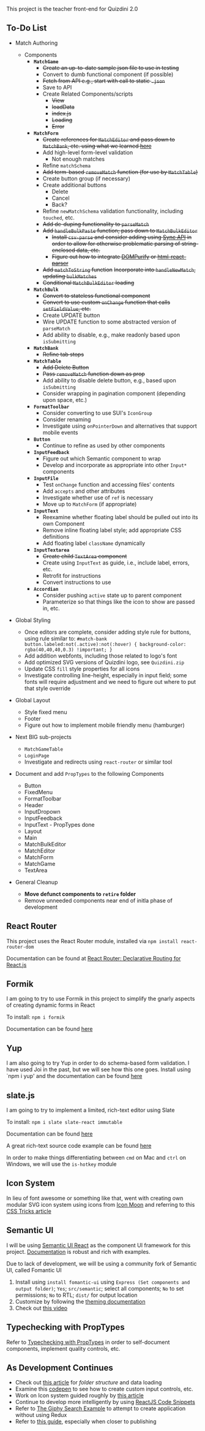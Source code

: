 This project is the teacher front-end for Quizdini 2.0

## To-Do List

* Match Authoring
   * Components
      * **`MatchGame`**
         * ~~Create an up-to-date sample json file to use in testing~~
         * Convert to dumb functional component (if possible)
         * ~~Fetch from API e.g., start with call to static `.json`~~
         * Save to API 
         * Create Related Components/scripts
            * ~~View~~
            * ~~loadData~~
            * ~~index.js~~
            * ~~Loading~~
            * ~~Error~~
      * **`MatchForm`**
         * ~~Create references for `MatchEditor` and pass down to `MatchBank`, etc. using what we learned [here](https://codesandbox.io/s/vv110zn39l?fontsize=14)~~
         * Add high-level form-level validation 
            * Not enough matches
         * Refine `matchSchema`
         * ~~Add term-based `removeMatch` function (for use by `MatchTable`)~~
         * Create button group (if necessary)
         * Create additional buttons 
            * Delete
            * Cancel
            * Back?
         * Refine `newMatchSchema` validation functionality, including `touched`, etc.
         * ~~Add de-duping functionality to `parseMatch`~~
         * ~~Add `handleBulkPaste` function; pass down to `MatchBulkEditor`~~
           * ~~Install `csv-parse` and consider adding using [Sync API](https://csv.js.org/parse/api/#sync-api) in order to allow for otherwise problematic parsing of string-enclosed data, etc.~~
           * ~~Figure out how to integrate [DOMPurify](https://www.npmjs.com/package/dompurify) or [html-react-parser](https://www.npmjs.com/package/html-react-parser)~~    
         * ~~Add `matchToString` function~~
           ~~Incorporate into `handleNewMatch`, updating `bulkMatches`~~
         * ~~Conditional `MatchBulkEditor` loading~~
      * **`MatchBulk`**
         * ~~Convert to stateless functional component~~
         * ~~Convert to use custom `onChange` function that calls `setFieldValue`, etc.~~
         * Create UPDATE button
         * Wire UPDATE function to some abstracted version of `parseMatch` 
         * Add ability to disable, e.g., make readonly based upon `isSubmitting` 
      * **`MatchBank`**
         * ~~Refine tab stops~~
      * **`MatchTable`**
         * ~~Add Delete Button~~
         * ~~Pass `removeMatch` function down as prop~~ 
         * Add ability to disable delete button, e.g., based upon `isSubmitting`
         * Consider wrapping in pagination component (depending upon space, etc.)
      * **`FormatToolbar`**
         * Consider converting to use SUI's `IconGroup`
         * Consider renaming
         * Investigate using `onPointerDown` and alternatives that support mobile events
      * **`Button`**
         * Continue to refine as used by other components
      * **`InputFeedback`**
         * Figure out which Semantic component to wrap
         * Develop and incorporate as appropriate into other `Input*` components
      * **`InputFile`**
         * Test `onChange` function and accessing files' contents
         * Add `accepts` and other attributes
         * Investigate whether use of `ref` is necessary
         * Move up to `MatchForm` (if appropriate) 
      * **`InputText`**
         * Reexamine whether floating label should be pulled out into its own Component
         * Remove inline floating label style; add appropriate CSS definitions
         * Add floating label `className` dynamically
      * **`InputTextarea`**
         * ~~Create child `TextArea` component~~
         * Create using `InputText` as guide, i.e., include label, errors, etc.
         * Retrofit for instructions
         * Convert instructions to use
      * **`Accordian`**
         * Consider pushing `active` state up to parent component
         * Parameterize so that things like the icon to show are passed in, etc.
   
* Global Styling
   * Once editors are complete, consider adding style rule for buttons, using rule similar to: ```#match-bank button.labeled:not(.active):not(:hover) {
  background-color: rgba(40,40,40,0.3) !important;
}```
   * Add addition webfonts, including those related to logo's font
   * Add optimized SVG versions of Quizdini logo, see `Quizdini.zip`
   * Update CSS `fill` style properties for all icons
   * Investigate controlling line-height, especially in input field; some fonts will require adjustment and we need to figure out where to put that style override

* Global Layout
  * Style fixed menu
  * Footer
  * Figure out how to implement mobile friendly menu (hamburger)

* Next BIG sub-projects
   * `MatchGameTable`
   * `LoginPage`
   * Investigate and redirects using `react-router` or similar tool

* Document and add `PropTypes` to the following Components
   * Button
   * FixedMenu
   * FormatToolbar
   * Header
   * InputDropown
   * InputFeedback
   * InputText - PropTypes done
   * Layout
   * Main
   * MatchBulkEditor
   * MatchEditor
   * MatchForm
   * MatchGame
   * TextArea

* General Cleanup
   * **Move defunct components to `retire` folder**
   * Remove unneeded components near end of initla phase of development 

## React Router

This project uses the React Router module, installed via `npm install react-router-dom` 

Documentation can be found at [React Router: Declarative Routing for React.js](https://reacttraining.com/react-router/)

## Formik

I am going to try to use Formik in this project to simplify the gnarly aspects of creating dynamic forms in React

To install: `npm i formik`

Documentation can be found [here](https://jaredpalmer.com/formik/docs/overview)

## Yup

I am also going to try Yup in order to do schema-based form validation. I have used Joi in the past, but we will see how this one goes. Install using `npm i yup' and the documentation can be found [here](https://www.npmjs.com/package/yup)

## slate.js

I am going to try to implement a limited, rich-text editor using Slate

To install: `npm i slate slate-react immutable`

Documentation can be found [here](https://docs.slatejs.org)

A great rich-text source code example can be found [here](https://github.com/ianstormtaylor/slate/tree/master/examples/rich-text)

In order to make things differentiating between `cmd` on Mac and `ctrl` on Windows, we will use the `is-hotkey` module

## Icon System

In lieu of font awesome or something like that, went with creating own modular SVG icon system using icons from [Icon Moon](https://icomoon.io) and referring to this [CSS Tricks article](https://css-tricks.com/creating-svg-icon-system-react/)

## Semantic UI

I will be using [Semantic UI React](https://react.semantic-ui.com/) as the component UI framework for this project. [Documentation](https://react.semantic-ui.com/) is robust and rich with examples.

Due to lack of development, we will be using a community fork of Semantic UI, called Fomantic UI

1. Install using `install fomantic-ui` using `Express (Set components and output folder)`; `Yes`; `src/semantic`; select all components; `No` to set permissions; `No` to RTL; `dist/` for output location
2. Customize by following the [theming documentation](https://fomantic-ui.com/usage/theming.html)
3. Check out [this video](https://www.youtube.com/watch?v=a9mUH1EWp40)

## Typechecking with PropTypes

Refer to [Typechecking with PropTypes](https://reactjs.org/docs/typechecking-with-proptypes.html) in order to self-document components, implement quality controls, etc.

## As Development Continues

* Check out [this article](https://medium.com/styled-components/component-folder-pattern-ee42df37ec68) for *folder structure* and data loading 
* Examine this [codepen](https://codesandbox.io/s/qJR4ykJk) to see how to create custom input controls, etc.
* Work on Icon system guided roughly by [this article](https://medium.com/@david.gilbertson/icons-as-react-components-de3e33cb8792)
* Continue to develop more intelligently by using [ReactJS Code Snippets](https://www.cheatography.com/mend0za/cheat-sheets/vscode-reactjs-code-snippets/pdf/)
* Refer to [The Giphy Search Example](https://codesandbox.io/s/nxqmqyxld) to attempt to create application without using Redux
* Refer to [this guide](https://kentcdodds.com/blog/learn-react-fundamentals-and-advanced-patterns), especially when closer to publishing